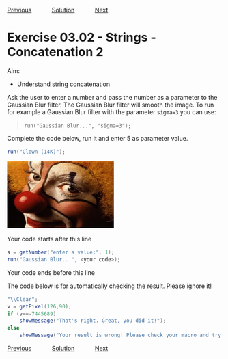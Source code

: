 [Previous](./ex03-01.md) &nbsp;&nbsp;&nbsp;&nbsp;&nbsp;&nbsp;&nbsp;&nbsp;&nbsp;&nbsp;     [Solution](../ans/ans03-02.md) &nbsp;&nbsp;&nbsp;&nbsp;&nbsp;&nbsp;&nbsp;&nbsp;&nbsp;&nbsp; [Next](./ex03-03.md)
# Exercise 03.02 - Strings - Concatenation 2

Aim: 
- Understand string concatenation

Ask the user to enter a number and pass the number as  a parameter to the Gaussian Blur filter. 
The Gaussian Blur filter will smooth the image. To run for example a Gaussian Blur filter
with the parameter ``sigma=3`` you can use:
> ``run("Gaussian Blur...", "sigma=3");``

Complete the code below, run it and enter 5 as parameter value.

```java
run("Clown (14K)");
```
<a href="image_1619427774325.png"><img src="image_1619427774325.png" width="250" alt="clown-2.jpg"/></a>

Your code starts after this line 
```java
s = getNumber("enter a value:", 1);
run("Gaussian Blur...", <your code>);
```
Your code ends before this line

The code below is for automatically checking the result. Please ignore it! 
```java
"\\Clear";
v = getPixel(126,90);
if (v==-7445689) 
	showMessage("That's right. Great, you did it!");
else 
	showMessage("Your result is wrong! Please check your macro and try again!");
```

[Previous](./ex03-01.md) &nbsp;&nbsp;&nbsp;&nbsp;&nbsp;&nbsp;&nbsp;&nbsp;&nbsp;&nbsp;     [Solution](../ans/ans03-02.md) &nbsp;&nbsp;&nbsp;&nbsp;&nbsp;&nbsp;&nbsp;&nbsp;&nbsp;&nbsp; [Next](./ex03-03.md)
